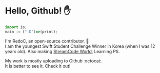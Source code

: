 # Hello, Github! :hand:

```js
import io;
main := (":D")=>(print);
```

I'm RedoC, an open-source contributor. :hammer:  
I am the youngest Swift Student Challenge Winner in Korea (when I was 12 years old).
Also making [StreamCode World](https://github.com/Diggie-Bro/StreamCode), Learning PS.

My work is mostly uploading to Github :octocat:.   
It is better to see it. Check it out!
